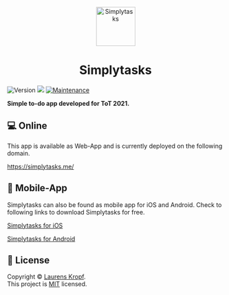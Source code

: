 <p align="center">
<img width="91" height="91" alt="Simplytasks" src="https://simplytasks.me/favicon.png"/>
</p>

<h1 align="center">Simplytasks</h1>
<p>
  <img alt="Version" src="https://img.shields.io/badge/version-1.0.0-blue.svg?cacheSeconds=2592000" />
  <img src="https://img.shields.io/badge/flutter-%3E%3D1.17.0-blue.svg" />
  <a href="https://github.com/kefranabg/readme-md-generator/graphs/commit-activity" target="_blank">
    <img alt="Maintenance" src="https://img.shields.io/badge/Maintained%3F-yes-green.svg" />
  </a>
  </a>
</p>

**Simple to-do app developed for ToT 2021.**

## 💻 Online

This app is available as Web-App and is currently deployed on the following domain.

<a href="https://simplytasks.me/" target="_blank">https://simplytasks.me/</a>

## 📱 Mobile-App

Simplytasks can also be found as mobile app for iOS and Android. Check to following links to download Simplytasks for free.

<a href="https://simplytasks.me/" target="_blank">Simplytasks for iOS</a>

<a href="https://simplytasks.me/" target="_blank">Simplytasks for Android</a>

## 📝 License

Copyright © [Laurens Kropf](https://github.com/laurensk).<br />
This project is [MIT](https://github.com/laurensk/simplytasks_app/blob/master/LICENSE) licensed.